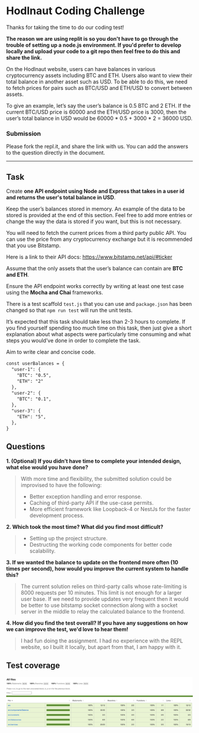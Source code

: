 # Hodlnaut Coding Challenge

Thanks for taking the time to do our coding test!

__The reason we are using replit is so you don't have to go through the trouble of setting up a node.js environment. If you'd prefer to develop locally and upload your code to a git repo then feel free to do this and share the link.__

On the Hodlnaut website, users can have balances in various cryptocurrency assets including BTC and ETH. Users also want to view their total balance in another asset such as USD. To be able to do this, we need to fetch prices for pairs such as BTC/USD and ETH/USD to convert between assets.

To give an example, let’s say the user’s balance is 0.5 BTC and 2 ETH. If the current BTC/USD price is 60000 and the ETH/USD price is 3000, then the user’s total balance in USD would be 60000 \* 0.5 + 3000 \* 2 = 36000 USD.

### Submission
Please fork the repl.it, and share the link with us. You can add the answers to the question directly in the document.

----

## Task

Create __one API endpoint using Node and Express that takes in a user id and returns the user's total balance in USD__.

Keep the user’s balances stored in memory. An example of the data to be stored is provided at the end of this section. Feel free to add more entries or change the way the data is stored if you want, but this is not necessary.

You will need to fetch the current prices from a third party public API. You can use the price from any cryptocurrency exchange but it is recommended that you use Bitstamp.

Here is a link to their API docs: https://www.bitstamp.net/api/#ticker

Assume that the only assets that the user’s balance can contain are __BTC and ETH__.

Ensure the API endpoint works correctly by writing at least one test case using the __Mocha and Chai__ frameworks.

There is a test scaffold  `test.js` that you can use and `package.json` has been changed so that `npm run test` will run the unit tests.

It’s expected that this task should take less than 2-3 hours to complete. If you find yourself spending too much time on this task, then just give a short explanation about what aspects were particularly time consuming and what steps you would’ve done in order to complete the task.

Aim to write clear and concise code.

```
const userBalances = {
  "user-1": {
    "BTC": "0.5",
    "ETH": "2"
  },
  "user-2": {
    "BTC": "0.1",
  },
  "user-3": {
    "ETH": "5",
  },
}
```

## Questions
__1. (Optional) If you didn’t have time to complete your intended design, what else would you have done?__
> With more time and flexibility, the submitted solution could be improvised to have the following:
> - Better exception handling and error response.
> - Caching of third-party API if the use-case permits.
> - More efficient framework like Loopback-4 or NestJs for the faster development process.

__2. Which took the most time? What did you find most difficult?__
> - Setting up the project structure.
> - Destructing the working code components for better code scalability.

__3. If we wanted the balance to update on the frontend more often (10 times per second), how would you improve the current system to handle this?__
> The current solution relies on third-party calls whose rate-limiting is 8000 requests per 10 minutes. This limit is not enough for a larger user base.
> If we need to provide updates very frequent then it would be better to use bitstamp socket connection along with a socket server in the middle to relay the calculated balance to the frontend.

__4. How did you find the test overall? If you have any suggestions on how we can improve the test, we'd love to hear them!__
> I had fun doing the assignment. I had no experience with the REPL website, so I built it locally, but apart from that, I am happy with it.

## Test coverage
![alt](./testcoverage.png)
